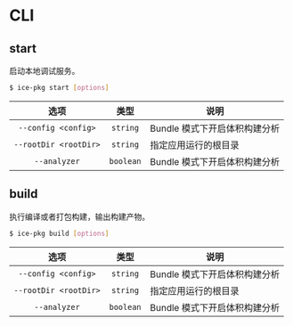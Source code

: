 # CLI

## start

启动本地调试服务。

```bash
$ ice-pkg start [options]
```
|     选项     |   类型    | 说明                          |
| :----------: | :-------: | ----------------------------- |
| `--config <config>` | `string` | Bundle 模式下开启体积构建分析 |
| `--rootDir <rootDir>` | `string` | 指定应用运行的根目录 |
| `--analyzer` | `boolean` | Bundle 模式下开启体积构建分析 |

## build

执行编译或者打包构建，输出构建产物。


```bash
$ ice-pkg build [options]
```

|     选项     |   类型    | 说明                          |
| :----------: | :-------: | ----------------------------- |
| `--config <config>` | `string` | Bundle 模式下开启体积构建分析 |
| `--rootDir <rootDir>` | `string` | 指定应用运行的根目录 |
| `--analyzer` | `boolean` | Bundle 模式下开启体积构建分析 |

